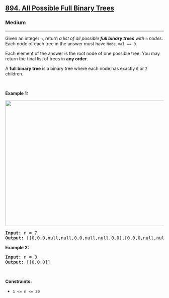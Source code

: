 <h2><a href="https://leetcode.com/problems/all-possible-full-binary-trees/?envType=problem-list-v2&envId=e5xnbz4r">894. All Possible Full Binary Trees</a></h2><h3>Medium</h3><hr><p>Given an integer <code>n</code>, return <em>a list of all possible <strong>full binary trees</strong> with</em> <code>n</code> <em>nodes</em>. Each node of each tree in the answer must have <code>Node.val == 0</code>.</p>

<p>Each element of the answer is the root node of one possible tree. You may return the final list of trees in <strong>any order</strong>.</p>

<p>A <strong>full binary tree</strong> is a binary tree where each node has exactly <code>0</code> or <code>2</code> children.</p>

<p>&nbsp;</p>
<p><strong class="example">Example 1:</strong></p>
<img alt="" src="https://s3-lc-upload.s3.amazonaws.com/uploads/2018/08/22/fivetrees.png" style="width: 700px; height: 400px;" />
<pre>
<strong>Input:</strong> n = 7
<strong>Output:</strong> [[0,0,0,null,null,0,0,null,null,0,0],[0,0,0,null,null,0,0,0,0],[0,0,0,0,0,0,0],[0,0,0,0,0,null,null,null,null,0,0],[0,0,0,0,0,null,null,0,0]]
</pre>

<p><strong class="example">Example 2:</strong></p>

<pre>
<strong>Input:</strong> n = 3
<strong>Output:</strong> [[0,0,0]]
</pre>

<p>&nbsp;</p>
<p><strong>Constraints:</strong></p>

<ul>
	<li><code>1 &lt;= n &lt;= 20</code></li>
</ul>
